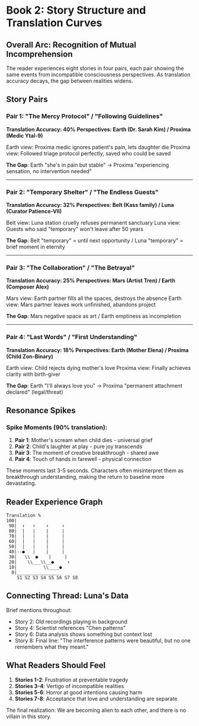 # Book 2: Story Structure and Translation Curves

## Overall Arc: Recognition of Mutual Incomprehension

The reader experiences eight stories in four pairs, each pair showing the same events from incompatible consciousness perspectives. As translation accuracy decays, the gap between realities widens.

## Story Pairs

### Pair 1: "The Mercy Protocol" / "Following Guidelines"
**Translation Accuracy: 40%**
**Perspectives: Earth (Dr. Sarah Kim) / Proxima (Medic Ytal-9)**

Earth view: Proxima medic ignores patient's pain, lets daughter die
Proxima view: Followed triage protocol perfectly, saved who could be saved

**The Gap**: Earth "she's in pain but stable" → Proxima "experiencing sensation, no intervention needed"

---

### Pair 2: "Temporary Shelter" / "The Endless Guests"  
**Translation Accuracy: 32%**
**Perspectives: Belt (Kass family) / Luna (Curator Patience-VII)**

Belt view: Luna station cruelly refuses permanent sanctuary
Luna view: Guests who said "temporary" won't leave after 50 years

**The Gap**: Belt "temporary" = until next opportunity / Luna "temporary" = brief moment in eternity

---

### Pair 3: "The Collaboration" / "The Betrayal"
**Translation Accuracy: 25%**
**Perspectives: Mars (Artist Tren) / Earth (Composer Alex)**

Mars view: Earth partner fills all the spaces, destroys the absence
Earth view: Mars partner leaves work unfinished, abandons project

**The Gap**: Mars negative space as art / Earth emptiness as incompletion

---

### Pair 4: "Last Words" / "First Understanding"
**Translation Accuracy: 18%**
**Perspectives: Earth (Mother Elena) / Proxima (Child Zon-Binary)**

Earth view: Child rejects dying mother's love
Proxima view: Finally achieves clarity with birth-giver

**The Gap**: Earth "I'll always love you" → Proxima "permanent attachment declared" (legal/threat)

## Resonance Spikes

### Spike Moments (90% translation):
1. **Pair 1**: Mother's scream when child dies - universal grief
2. **Pair 2**: Child's laughter at play - pure joy transcends
3. **Pair 3**: The moment of creative breakthrough - shared awe
4. **Pair 4**: Touch of hands in farewell - physical connection

These moments last 3-5 seconds. Characters often misinterpret them as breakthrough understanding, making the return to baseline more devastating.

## Reader Experience Graph

```
Translation %
100|     
 90|  ↑   ↑    ↑     ↑
 80|  |   |    |     |
 70|  |   |    |     |
 60|  |   |    |     |
 50|  |   |    |     |
 40|--●   |    |     |
 30|   \\  ●    |     |
 20|    \\___\\__●     ↑
 10|          \\____●
  0|________________
    S1 S2 S3 S4 S5 S6 S7 S8
```

## Connecting Thread: Luna's Data

Brief mentions throughout:
- Story 2: Old recordings playing in background
- Story 4: Scientist references "Chen patterns"
- Story 6: Data analysis shows something but context lost
- Story 8: Final line: "The interference patterns were beautiful, but no one remembers what they meant."

## What Readers Should Feel

1. **Stories 1-2**: Frustration at preventable tragedy
2. **Stories 3-4**: Vertigo of incompatible realities  
3. **Stories 5-6**: Horror at good intentions causing harm
4. **Stories 7-8**: Acceptance that love and understanding are separate

The final realization: We are becoming alien to each other, and there is no villain in this story.